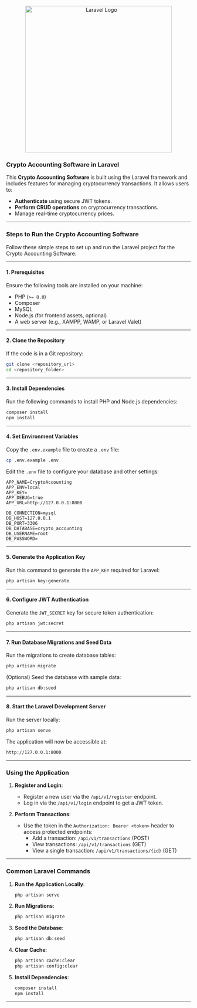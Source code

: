 <p align="center"><a href="https://laravel.com" target="_blank"><img src="https://raw.githubusercontent.com/laravel/art/master/logo-lockup/5%20SVG/2%20CMYK/1%20Full%20Color/laravel-logolockup-cmyk-red.svg" width="400" alt="Laravel Logo"></a></p>

### **Crypto Accounting Software in Laravel**

This **Crypto Accounting Software** is built using the Laravel framework and includes features for managing cryptocurrency transactions. It allows users to:

- **Authenticate** using secure JWT tokens.
- **Perform CRUD operations** on cryptocurrency transactions.
- Manage real-time cryptocurrency prices.

---

### **Steps to Run the Crypto Accounting Software**

Follow these simple steps to set up and run the Laravel project for the Crypto Accounting Software:

---

#### **1. Prerequisites**
Ensure the following tools are installed on your machine:
- PHP (`>= 8.0`)
- Composer
- MySQL
- Node.js (for frontend assets, optional)
- A web server (e.g., XAMPP, WAMP, or Laravel Valet)

---

#### **2. Clone the Repository**
If the code is in a Git repository:
```bash
git clone <repository_url>
cd <repository_folder>
```

---

#### **3. Install Dependencies**
Run the following commands to install PHP and Node.js dependencies:

```bash
composer install
npm install
```

---

#### **4. Set Environment Variables**
Copy the `.env.example` file to create a `.env` file:
```bash
cp .env.example .env
```

Edit the `.env` file to configure your database and other settings:
```env
APP_NAME=CryptoAccounting
APP_ENV=local
APP_KEY=
APP_DEBUG=true
APP_URL=http://127.0.0.1:8000

DB_CONNECTION=mysql
DB_HOST=127.0.0.1
DB_PORT=3306
DB_DATABASE=crypto_accounting
DB_USERNAME=root
DB_PASSWORD=
```

---

#### **5. Generate the Application Key**
Run this command to generate the `APP_KEY` required for Laravel:
```bash
php artisan key:generate
```

---

#### **6. Configure JWT Authentication**
Generate the `JWT_SECRET` key for secure token authentication:
```bash
php artisan jwt:secret
```

---

#### **7. Run Database Migrations and Seed Data**
Run the migrations to create database tables:
```bash
php artisan migrate
```

(Optional) Seed the database with sample data:
```bash
php artisan db:seed
```

---

#### **8. Start the Laravel Development Server**
Run the server locally:
```bash
php artisan serve
```

The application will now be accessible at:
```
http://127.0.0.1:8000
```

---

### **Using the Application**

1. **Register and Login**:
   - Register a new user via the `/api/v1/register` endpoint.
   - Log in via the `/api/v1/login` endpoint to get a JWT token.

2. **Perform Transactions**:
   - Use the token in the `Authorization: Bearer <token>` header to access protected endpoints:
     - Add a transaction: `/api/v1/transactions` (POST)
     - View transactions: `/api/v1/transactions` (GET)
     - View a single transaction: `/api/v1/transactions/{id}` (GET)

---

### **Common Laravel Commands**

1. **Run the Application Locally**:
   ```bash
   php artisan serve
   ```

2. **Run Migrations**:
   ```bash
   php artisan migrate
   ```

3. **Seed the Database**:
   ```bash
   php artisan db:seed
   ```

4. **Clear Cache**:
   ```bash
   php artisan cache:clear
   php artisan config:clear
   ```

5. **Install Dependencies**:
   ```bash
   composer install
   npm install
   ```

---

